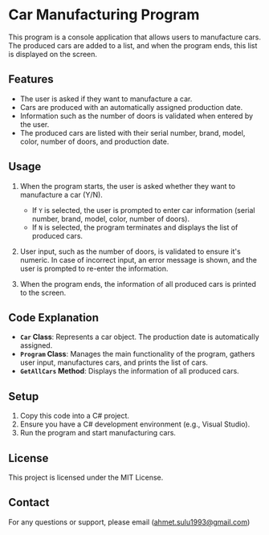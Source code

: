 # Car Manufacturing Program

This program is a console application that allows users to manufacture cars. The produced cars are added to a list, and when the program ends, this list is displayed on the screen.

## Features

- The user is asked if they want to manufacture a car.
- Cars are produced with an automatically assigned production date.
- Information such as the number of doors is validated when entered by the user.
- The produced cars are listed with their serial number, brand, model, color, number of doors, and production date.

## Usage

1. When the program starts, the user is asked whether they want to manufacture a car (Y/N).
   - If `Y` is selected, the user is prompted to enter car information (serial number, brand, model, color, number of doors).
   - If `N` is selected, the program terminates and displays the list of produced cars.
   
2. User input, such as the number of doors, is validated to ensure it's numeric. In case of incorrect input, an error message is shown, and the user is prompted to re-enter the information.

3. When the program ends, the information of all produced cars is printed to the screen.

## Code Explanation

- **`Car` Class**: Represents a car object. The production date is automatically assigned.
- **`Program` Class**: Manages the main functionality of the program, gathers user input, manufactures cars, and prints the list of cars.
- **`GetAllCars` Method**: Displays the information of all produced cars.

## Setup

1. Copy this code into a C# project.
2. Ensure you have a C# development environment (e.g., Visual Studio).
3. Run the program and start manufacturing cars.

## License

This project is licensed under the MIT License.

## Contact

For any questions or support, please email (ahmet.sulu1993@gmail.com)
